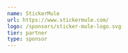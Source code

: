 ```yaml
---
name: StickerMule
url: https://www.stickermule.com/
logo: /sponsors/sticker-mule-logo.svg
tier: partner
type: sponsor
---
```

